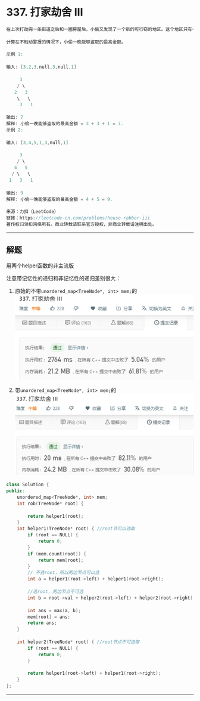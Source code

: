 # 337. 打家劫舍 III

```c++
在上次打劫完一条街道之后和一圈房屋后，小偷又发现了一个新的可行窃的地区。这个地区只有一个入口，我们称之为“根”。 除了“根”之外，每栋房子有且只有一个“父“房子与之相连。一番侦察之后，聪明的小偷意识到“这个地方的所有房屋的排列类似于一棵二叉树”。 如果两个直接相连的房子在同一天晚上被打劫，房屋将自动报警。

计算在不触动警报的情况下，小偷一晚能够盗取的最高金额。

示例 1:

输入: [3,2,3,null,3,null,1]

     3
    / \
   2   3
    \   \ 
     3   1

输出: 7 
解释: 小偷一晚能够盗取的最高金额 = 3 + 3 + 1 = 7.
示例 2:

输入: [3,4,5,1,3,null,1]

     3
    / \
   4   5
  / \   \ 
 1   3   1

输出: 9
解释: 小偷一晚能够盗取的最高金额 = 4 + 5 = 9.

来源：力扣（LeetCode）
链接：https://leetcode-cn.com/problems/house-robber-iii
著作权归领扣网络所有。商业转载请联系官方授权，非商业转载请注明出处。
```

---

## 解题

用两个helper函数的非主流版

注意带记忆性的递归和非记忆性的递归差别很大：

1. 原始的不带`unordered_map<TreeNode*, int> mem;`的
![1](1.bmp)

2. 带`unordered_map<TreeNode*, int> mem;`的
![2](2.bmp)


```c++
class Solution {
public:
	unordered_map<TreeNode*, int> mem;
	int rob(TreeNode* root) {

		return helper1(root);
	}
	int helper1(TreeNode* root) { //root节可以选取
		if (root == NULL) {
			return 0;
		}
		if (mem.count(root)) {
			return mem[root];
		}
		// 不选root，所以两边节点可以选
		int a = helper1(root->left) + helper1(root->right);

		//选root，两边节点不可选
		int b = root->val + helper2(root->left) + helper2(root->right);

		int ans = max(a, b);
		mem[root] = ans;
		return ans;
	}

	int helper2(TreeNode* root) { //root节点不可选取
		if (root == NULL) {
			return 0;
		}

		return helper1(root->left) + helper1(root->right);
	}
};

```

---



